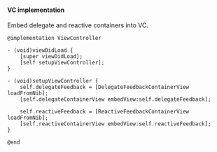 #### VC implementation

Embed delegate and reactive containers into VC.

```objc
@implementation ViewController

- (void)viewDidLoad {
    [super viewDidLoad];
    [self setupViewController];
}

- (void)setupViewController {
    self.delegateFeedback = [DelegateFeedbackContainerView loadFromNib];
    [self.delegateContainerView embedView:self.delegateFeedback];

    self.reactiveFeedback = [ReactiveFeedbackContainerView loadFromNib];
    [self.reactiveContainerView embedView:self.reactiveFeedback];
}

@end
```

